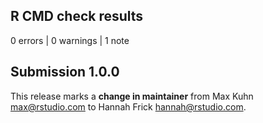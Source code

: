 ## R CMD check results

0 errors | 0 warnings | 1 note

## Submission 1.0.0

This release marks a **change in maintainer** from Max Kuhn <max@rstudio.com> 
to Hannah Frick <hannah@rstudio.com>. 
